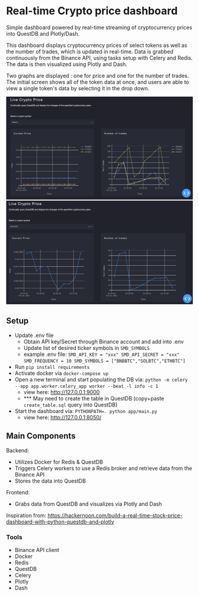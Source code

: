 # Real-time Crypto price dashboard

Simple dashboard powered by real-time streaming of cryptocurrency prices into QuestDB and Plotly/Dash.

This dashboard displays cryptocurrency prices of select tokens as well as the number of trades, which is updated in real-time. Data is grabbed
continuously from the Binance API, using tasks setup with Celery and Redis. The data is then visualized using Plotly and Dash.

Two graphs are displayed : one for price and one for the number of trades. The initial screen shows all of the token data at once, and users are able to view a single token's data by selecting it in the drop down.

![alt text](screenshots/all_coins.png)
![alt text](screenshots/single_coin.png)


## Setup
- Update .env file
  - Obtain API key/Secret through Binance account and add into .env
  - Update list of desired ticker symbols in `SMD_SYMBOLS`
  - example .env file: 
   `SMD_API_KEY = "xxx"
    SMD_API_SECRET = "xxx"
    SMD_FREQUENCY = 10
    SMD_SYMBOLS = ["BNBBTC","SOLBTC","ETHBTC"]`
- Run `pip install requirements`
- Activate docker via `docker-compose up`
- Open a new terminal and start populating the DB via: `python -m celery --app app.worker.celery_app worker --beat -l info -c 1`
  - view here: http://127.0.0.1:9000
  - *** May need to create the table in QuestDB (copy+paste `create_table.sql` query into QuestDB)
- Start the dashboard via: `PYTHONPATH=. python app/main.py`
  - view here: http://127.0.0.1:8050/

 ## Main Components
Backend:
- Utilizes Docker for Redis & QuestDB
- Triggers Celery workers to use a Redis broker and retrieve data from the Binance API
- Stores the data into QuestDB

Frontend:
- Grabs data from QuestDB and visualizes via Plotly and Dash

Inspiration from: https://hackernoon.com/build-a-real-time-stock-price-dashboard-with-python-questdb-and-plotly

### Tools
- Binance API client
- Docker
- Redis
- QuestDB
- Celery
- Plotly
- Dash


